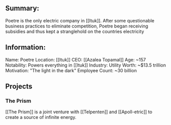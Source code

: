 ## Summary:
Poetre is the only electric company in [[Ituk]]. After some questionable business practices to eliminate competition, Poetre began receiving subsidies and thus kept a stranglehold on the countries electricity
## Information:
Name: Poetre
Location: [[Ituk]]
CEO: [[Azalea Topamal]]
Age: ~157
Notability: Powers everything in [[Ituk]]
Industry: Utility
Worth: ~$13.5 trillion 
Motivation: "The light in the dark"
Employee Count: ~30 billion
## Projects
### The Prism
[[The Prism]] is a joint venture with [[Telpenten]] and [[Apoll-etric]] to create a source of infinite energy.